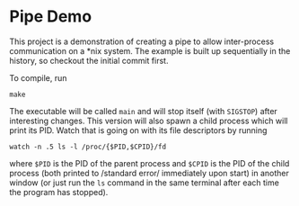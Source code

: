 # Pipe Demo
This project is a demonstration of creating a pipe to allow inter-process communication on a *nix system.  The example is built up sequentially in the history, so checkout the initial commit first.

To compile, run

    make

The executable will be called `main` and will stop itself (with `SIGSTOP`) after interesting changes.
This version will also spawn a child process which will print its PID.
Watch that is going on with its file descriptors by running

    watch -n .5 ls -l /proc/{$PID,$CPID}/fd

where `$PID` is the PID of the parent process and `$CPID` is the PID of the child process (both printed to /standard error/ immediately upon start) in another window (or just run the `ls` command in the same terminal after each time the program has stopped).
